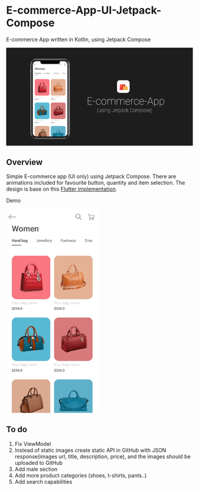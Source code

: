 # E-commerce-App-UI-Jetpack-Compose
E-commerce App written in Kotlin, using Jetpack Compose

<p align="center">
    <img src="https://github.com/slaviboy/RepositoryImages/blob/main/apps/e_commerce_app_home.png?raw=true" alt="Image"   />
</p>
 
## Overview
Simple E-commerce app (UI only) using Jetpack Compose. There are animations included for favourite button, quantity and item selection. The design is base on this [Flutter implementation](https://www.youtube.com/watch?v=XBKzpTz65Io&ab_channel=TheFlutterWay).

Demo  
<p align="left">
    <img src="https://github.com/slaviboy/RepositoryImages/blob/main/gifs/e_commerce_app_home.gif?raw=true" alt="Image" width="250" />
</p>

## To do
1) Fix ViewModel
2) Instead of static images create static API in GitHub with JSON response(images url, title, description, price), and the images should be uploaded to GitHub
3) Add male section
4) Add more product categories (shoes, t-shirts, pants..)
5) Add search capabilities
